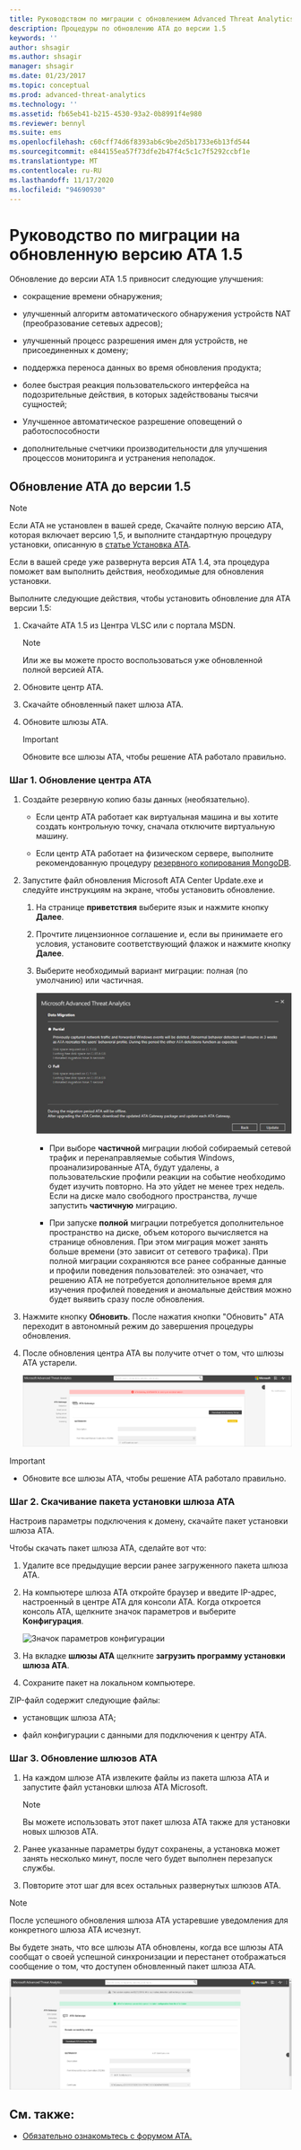 ```yaml
---
title: Руководством по миграции с обновлением Advanced Threat Analytics до 1,5
description: Процедуры по обновлению АТА до версии 1.5
keywords: ''
author: shsagir
ms.author: shsagir
manager: shsagir
ms.date: 01/23/2017
ms.topic: conceptual
ms.prod: advanced-threat-analytics
ms.technology: ''
ms.assetid: fb65eb41-b215-4530-93a2-0b8991f4e980
ms.reviewer: bennyl
ms.suite: ems
ms.openlocfilehash: c60cff74d6f8393ab6c9be2d5b1733e6b13fd544
ms.sourcegitcommit: e844155ea57f73dfe2b47f4c5c1c7f5292ccbf1e
ms.translationtype: MT
ms.contentlocale: ru-RU
ms.lasthandoff: 11/17/2020
ms.locfileid: "94690930"
---
```

# <a name="ata-update-to-15-migration-guide"></a>Руководство по миграции на обновленную версию ATA 1.5

Обновление до версии ATA 1.5 привносит следующие улучшения:

- сокращение времени обнаружения;

- улучшенный алгоритм автоматического обнаружения устройств NAT (преобразование сетевых адресов);

- улучшенный процесс разрешения имен для устройств, не присоединенных к домену;

- поддержка переноса данных во время обновления продукта;

- более быстрая реакция пользовательского интерфейса на подозрительные действия, в которых задействованы тысячи сущностей;

- Улучшенное автоматическое разрешение оповещений о работоспособности

- дополнительные счетчики производительности для улучшения процессов мониторинга и устранения неполадок.

## <a name="updating-ata-to-version-15"></a>Обновление АТА до версии 1.5
> [!NOTE]
> Если ATA не установлен в вашей среде, Скачайте полную версию ATA, которая включает версию 1,5, и выполните стандартную процедуру установки, описанную в [статье Установка ATA](install-ata-step1.md).

Если в вашей среде уже развернута версия ATA 1.4, эта процедура поможет вам выполнить действия, необходимые для обновления установки.

Выполните следующие действия, чтобы установить обновление для ATA версии 1.5:

1. Скачайте ATA 1.5 из Центра VLSC или c портала MSDN.
      > [!NOTE]
      > Или же вы можете просто воспользоваться уже обновленной полной версией ATA.


1. Обновите центр ATA.

1. Скачайте обновленный пакет шлюза ATA.

1. Обновите шлюзы АТА.

    > [!IMPORTANT]
    > Обновите все шлюзы ATA, чтобы решение ATA работало правильно.

### <a name="step-1-update-the-ata-center"></a>Шаг 1. Обновление центра ATA

1. Создайте резервную копию базы данных (необязательно).

    - Если центр АТА работает как виртуальная машина и вы хотите создать контрольную точку, сначала отключите виртуальную машину.

    - Если центр ATA работает на физическом сервере, выполните рекомендованную процедуру [резервного копирования MongoDB](https://docs.mongodb.org/manual/core/backups/).

1. Запустите файл обновления Microsoft ATA Center Update.exe и следуйте инструкциям на экране, чтобы установить обновление.

    1.  На странице **приветствия** выберите язык и нажмите кнопку **Далее**.

    2.  Прочтите лицензионное соглашение и, если вы принимаете его условия, установите соответствующий флажок и нажмите кнопку **Далее**.

    3.  Выберите необходимый вариант миграции: полная (по умолчанию) или частичная.

        ![Выбор полной или частичной миграции](media/ATA-center-fullpartial.png)

        - При выборе **частичной** миграции любой собираемый сетевой трафик и перенаправляемые события Windows, проанализированные АТА, будут удалены, а пользовательские профили реакции на событие необходимо будет изучить повторно. На это уйдет не менее трех недель. Если на диске мало свободного пространства, лучше запустить **частичную** миграцию.

        - При запуске **полной** миграции потребуется дополнительное пространство на диске, объем которого вычисляется на странице обновления. При этом миграция может занять больше времени (это зависит от сетевого трафика). При полной миграции сохраняются все ранее собранные данные и профили поведения пользователей: это означает, что решению АТА не потребуется дополнительное время для изучения профилей поведения и аномальные действия можно будет выявить сразу после обновления.

1. Нажмите кнопку **Обновить**. После нажатия кнопки "Обновить" ATA переходит в автономный режим до завершения процедуры обновления.

1. После обновления центра ATA вы получите отчет о том, что шлюзы ATA устарели.

    ![Изображение устаревших шлюзов](media/ATA-center-outdated.png)

> [!IMPORTANT]
> - Обновите все шлюзы ATA, чтобы решение ATA работало правильно.

### <a name="step-2-download-the-ata-gateway-setup-package"></a>Шаг 2. Скачивание пакета установки шлюза ATA
Настроив параметры подключения к домену, скачайте пакет установки шлюза ATA.

Чтобы скачать пакет шлюза ATA, сделайте вот что:

1. Удалите все предыдущие версии ранее загруженного пакета шлюза ATA.

1. На компьютере шлюза ATA откройте браузер и введите IP-адрес, настроенный в центре ATA для консоли ATA. Когда откроется консоль ATA, щелкните значок параметров и выберите **Конфигурация**.

    ![Значок параметров конфигурации](media/ATA-config-icon.png)

1. На вкладке **шлюзы ATA** щелкните **загрузить программу установки шлюза ATA**.

1. Сохраните пакет на локальном компьютере.

ZIP-файл содержит следующие файлы:

- установщик шлюза ATA;

- файл конфигурации с данными для подключения к центру ATA.

### <a name="step-3-update-the-ata-gateways"></a>Шаг 3. Обновление шлюзов АТА

1. На каждом шлюзе ATA извлеките файлы из пакета шлюза ATA и запустите файл установки шлюза ATA Microsoft.

    > [!NOTE]
    > Вы можете использовать этот пакет шлюза ATA также для установки новых шлюзов ATA.

1. Ранее указанные параметры будут сохранены, а установка может занять несколько минут, после чего будет выполнен перезапуск службы.

1. Повторите этот шаг для всех остальных развернутых шлюзов АТА.

> [!NOTE]
> После успешного обновления шлюза ATA устаревшие уведомления для конкретного шлюза ATA исчезнут.

Вы будете знать, что все шлюзы ATA обновлены, когда все шлюзы ATA сообщат о своей успешной синхронизации и перестанет отображаться сообщение о том, что доступен обновленный пакет шлюза АТА.

![Изображение обновленных шлюзов](media/ATA-gw-updated.png)

## <a name="see-also"></a>См. также:

- [Обязательно ознакомьтесь с форумом ATA.](https://social.technet.microsoft.com/Forums/security/home?forum=mata)
